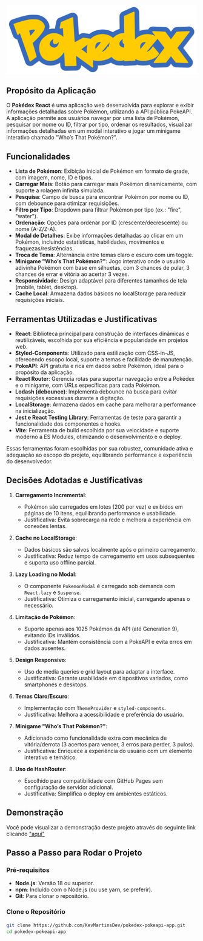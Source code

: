 ![Pokédex Logo](./src/assets/img/logo.png)

## Propósito da Aplicação

O **Pokédex React** é uma aplicação web desenvolvida para explorar e exibir informações detalhadas sobre Pokémon, utilizando a API pública PokeAPI. A aplicação permite aos usuários navegar por uma lista de Pokémon, pesquisar por nome ou ID, filtrar por tipo, ordenar os resultados, visualizar informações detalhadas em um modal interativo e jogar um minigame interativo chamado "Who’s That Pokémon?".

## Funcionalidades

- **Lista de Pokémon**: Exibição inicial de Pokémon em formato de grade, com imagem, nome, ID e tipos.
- **Carregar Mais**: Botão para carregar mais Pokémon dinamicamente, com suporte a rolagem infinita simulada.
- **Pesquisa**: Campo de busca para encontrar Pokémon por nome ou ID, com debounce para otimizar requisições.
- **Filtro por Tipo**: Dropdown para filtrar Pokémon por tipo (ex.: "fire", "water").
- **Ordenação**: Opções para ordenar por ID (crescente/decrescente) ou nome (A-Z/Z-A).
- **Modal de Detalhes**: Exibe informações detalhadas ao clicar em um Pokémon, incluindo estatísticas, habilidades, movimentos e fraquezas/resistências.
- **Troca de Tema**: Alternância entre temas claro e escuro com um toggle.
- **Minigame "Who’s That Pokémon?"**: Jogo interativo onde o usuário adivinha Pokémon com base em silhuetas, com 3 chances de pular, 3 chances de errar e vitória ao acertar 3 vezes.
- **Responsividade**: Design adaptável para diferentes tamanhos de tela (mobile, tablet, desktop).
- **Cache Local**: Armazena dados básicos no localStorage para reduzir requisições iniciais.

## Ferramentas Utilizadas e Justificativas

- **React**: Biblioteca principal para construção de interfaces dinâmicas e reutilizáveis, escolhida por sua eficiência e popularidade em projetos web.
- **Styled-Components**: Utilizado para estilização com CSS-in-JS, oferecendo escopo local, suporte a temas e facilidade de manutenção.
- **PokeAPI**: API gratuita e rica em dados sobre Pokémon, ideal para o propósito da aplicação.
- **React Router**: Gerencia rotas para suportar navegação entre a Pokédex e o minigame, com URLs específicas para cada Pokémon.
- **Lodash (debounce)**: Implementa debounce na busca para evitar requisições excessivas durante a digitação.
- **LocalStorage**: Armazena dados em cache para melhorar a performance na inicialização.
- **Jest e React Testing Library**: Ferramentas de teste para garantir a funcionalidade dos componentes e hooks.
- **Vite**: Ferramenta de build escolhida por sua velocidade e suporte moderno a ES Modules, otimizando o desenvolvimento e o deploy.

Essas ferramentas foram escolhidas por sua robustez, comunidade ativa e adequação ao escopo do projeto, equilibrando performance e experiência do desenvolvedor.

## Decisões Adotadas e Justificativas

1. **Carregamento Incremental**: 
   - Pokémon são carregados em lotes (200 por vez) e exibidos em páginas de 10 itens, equilibrando performance e usabilidade.
   - Justificativa: Evita sobrecarga na rede e melhora a experiência em conexões lentas.

2. **Cache no LocalStorage**: 
   - Dados básicos são salvos localmente após o primeiro carregamento.
   - Justificativa: Reduz tempo de carregamento em usos subsequentes e suporta uso offline parcial.

3. **Lazy Loading no Modal**: 
   - O componente `PokemonModal` é carregado sob demanda com `React.lazy` e `Suspense`.
   - Justificativa: Otimiza o carregamento inicial, carregando apenas o necessário.

4. **Limitação de Pokémon**: 
   - Suporte apenas aos 1025 Pokémon da API (até Generation 9), evitando IDs inválidos.
   - Justificativa: Mantém consistência com a PokeAPI e evita erros em dados ausentes.

5. **Design Responsivo**: 
   - Uso de media queries e grid layout para adaptar a interface.
   - Justificativa: Garante usabilidade em dispositivos variados, como smartphones e desktops.

6. **Temas Claro/Escuro**: 
   - Implementação com `ThemeProvider` e `styled-components`.
   - Justificativa: Melhora a acessibilidade e preferência do usuário.

7. **Minigame "Who’s That Pokémon?"**: 
   - Adicionado como funcionalidade extra com mecânica de vitória/derrota (3 acertos para vencer, 3 erros para perder, 3 pulos).
   - Justificativa: Enriquece a experiência do usuário com um elemento interativo e temático.

8. **Uso de HashRouter**: 
   - Escolhido para compatibilidade com GitHub Pages sem configuração de servidor adicional.
   - Justificativa: Simplifica o deploy em ambientes estáticos.

## Demonstração

Você pode visualizar a demonstração deste projeto através do seguinte link clicando <a href="https://kevmartinsdev.github.io/pokedex-pokeapi-app/#/">"aqui"</a>

## Passo a Passo para Rodar o Projeto

### Pré-requisitos
- **Node.js**: Versão 18 ou superior.
- **npm**: Incluído com o Node.js (ou use yarn, se preferir).
- **Git**: Para clonar o repositório.

### Clone o Repositório
```bash
git clone https://github.com/KevMartinsDev/pokedex-pokeapi-app.git
cd pokedex-pokeapi-app